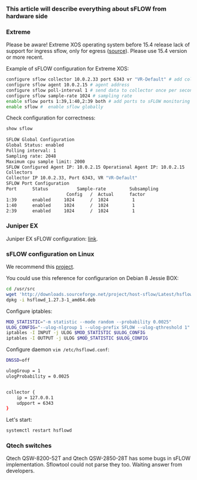 ### This article will describe everything about sFLOW from hardware side

### Extreme

Please be aware! Extreme XOS operating system before 15.4 release lack of support for ingress sflow, only for egress ([source](http://extrcdn.extremenetworks.com/wp-content/uploads/2014/01/EXOS_Command_Reference_Guide_15_4.pdf)). Please use 15.4 version or more recent.

Example of sFLOW configuration for Extreme XOS:
```bash
configure sflow collector 10.0.2.33 port 6343 vr "VR-Default" # add collector
configure sflow agent 10.0.2.15 # agent address
configure sflow poll-interval 1 # send data to collector once per second 
configure sflow sample-rate 1024 # sampling rate
enable sflow ports 1:39,1:40,2:39 both # add ports to sFLOW monitoring for egress and ingress traffic.
enable sflow #  enable sflow globally
```

Check configuration for correctness:
```bash
show sflow
 
SFLOW Global Configuration
Global Status: enabled
Polling interval: 1
Sampling rate: 2048
Maximum cpu sample limit: 2000
SFLOW Configured Agent IP: 10.0.2.15 Operational Agent IP: 10.0.2.15
Collectors
Collector IP 10.0.2.33, Port 6343, VR "VR-Default"
SFLOW Port Configuration
Port      Status           Sample-rate         Subsampling
                       Config   /  Actual      factor     
1:39      enabled     1024      /  1024         1             
1:40      enabled     1024      /  1024         1             
2:39      enabled     1024      /  1024         1
```

### Juniper EX

Juniper EX sFLOW configuration: [link](http://kb.juniper.net/InfoCenter/index?page=content&id=KB14855).

### sFLOW configuration on Linux

We recommend this [project](http://host-sflow.sourceforge.net/).

You could use this reference for configurarion on Debian 8 Jessie BOX:
```bash
cd /usr/src
wget 'http://downloads.sourceforge.net/project/host-sflow/Latest/hsflowd_1.27.3-1_amd64.deb?r=&ts=1435142676&use_mirror=netcologne' -Ohsflowd_1.27.3-1_amd64.deb
dpkg -i hsflowd_1.27.3-1_amd64.deb
```

Configure iptables:
```bash
MOD_STATISTIC="-m statistic --mode random --probability 0.0025"
ULOG_CONFIG="--ulog-nlgroup 1 --ulog-prefix SFLOW --ulog-qthreshold 1"
iptables -I INPUT -j ULOG $MOD_STATISTIC $ULOG_CONFIG
iptables -I OUTPUT -j ULOG $MOD_STATISTIC $ULOG_CONFIG
```

Configure daemon ```vim /etc/hsflowd.conf```:
```bash
DNSSD=off

ulogGroup = 1
ulogProbability = 0.0025


collector {
    ip = 127.0.0.1
    udpport = 6343
}
```

Let's start:
```bash
systemctl restart hsflowd
```

### Qtech switches 

Qtech QSW-8200-52T and Qtech QSW-2850-28T has some bugs in sFLOW implementation. Sflowtool could not parse they too. Waiting answer from developers.
